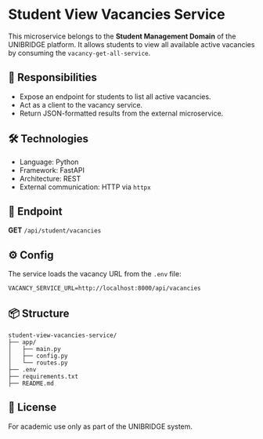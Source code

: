 # Student View Vacancies Service

This microservice belongs to the **Student Management Domain** of the UNIBRIDGE platform. It allows students to view all available active vacancies by consuming the `vacancy-get-all-service`.

## 🧩 Responsibilities

- Expose an endpoint for students to list all active vacancies.
- Act as a client to the vacancy service.
- Return JSON-formatted results from the external microservice.

## 🛠 Technologies

- Language: Python
- Framework: FastAPI
- Architecture: REST
- External communication: HTTP via `httpx`

## 🚀 Endpoint

**GET** `/api/student/vacancies`

## ⚙️ Config

The service loads the vacancy URL from the `.env` file:

```env
VACANCY_SERVICE_URL=http://localhost:8000/api/vacancies
```

## 📦 Structure

```
student-view-vacancies-service/
├── app/
│   ├── main.py
│   ├── config.py
│   └── routes.py
├── .env
├── requirements.txt
├── README.md
```

## 📄 License

For academic use only as part of the UNIBRIDGE system.
